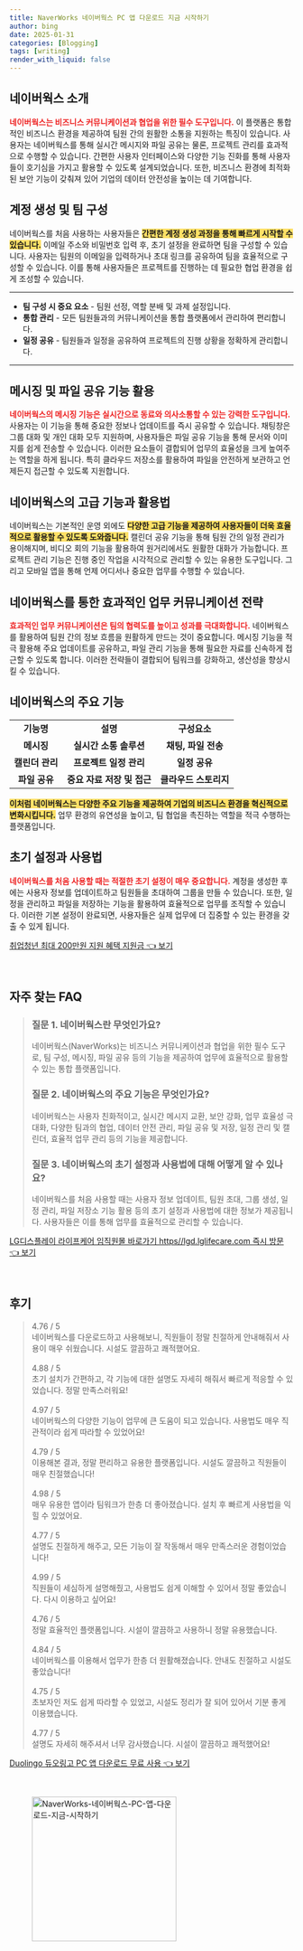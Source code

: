 ```yaml
---
title: NaverWorks 네이버웍스 PC 앱 다운로드 지금 시작하기
author: bing
date: 2025-01-31
categories: [Blogging]
tags: [writing]
render_with_liquid: false
---
```



<h2 id='네이버웍스_소개'>네이버웍스 소개</h2>

<p><b><span style="color: #ee2323;">네이버웍스는 비즈니스 커뮤니케이션과 협업을 위한 필수 도구입니다.</span></b> 이 플랫폼은 통합적인 비즈니스 환경을 제공하여 팀원 간의 원활한 소통을 지원하는 특징이 있습니다. 사용자는 네이버웍스를 통해 실시간 메시지와 파일 공유는 물론, 프로젝트 관리를 효과적으로 수행할 수 있습니다. 간편한 사용자 인터페이스와 다양한 기능 진화를 통해 사용자들이 호기심을 가지고 활용할 수 있도록 설계되었습니다. 또한, 비즈니스 환경에 최적화된 보안 기능이 갖춰져 있어 기업의 데이터 안전성을 높이는 데 기여합니다. </p>

<h2 id='계정_생성_및_팀_구성'>계정 생성 및 팀 구성</h2>

<p>네이버웍스를 처음 사용하는 사용자들은 <b><span style="background-color: #ffe066;">간편한 계정 생성 과정을 통해 빠르게 시작할 수 있습니다.</span></b> 이메일 주소와 비밀번호 입력 후, 초기 설정을 완료하면 팀을 구성할 수 있습니다. 사용자는 팀원의 이메일을 입력하거나 초대 링크를 공유하여 팀을 효율적으로 구성할 수 있습니다. 이를 통해 사용자들은 프로젝트를 진행하는 데 필요한 협업 환경을 쉽게 조성할 수 있습니다.</p>

<hr />

<ul>
    <li><b>팀 구성 시 중요 요소</b> - 팀원 선정, 역할 분배 및 과제 설정입니다.</li>
    <li><b>통합 관리</b> - 모든 팀원들과의 커뮤니케이션을 통합 플랫폼에서 관리하여 편리합니다.</li>
    <li><b>일정 공유</b> - 팀원들과 일정을 공유하여 프로젝트의 진행 상황을 정확하게 관리합니다.</li>
</ul>

<hr />

<h2 id='메시징_기능_활용'>메시징 및 파일 공유 기능 활용</h2>

<p><b><span style="color: #ee2323;">네이버웍스의 메시징 기능은 실시간으로 동료와 의사소통할 수 있는 강력한 도구입니다.</span></b> 사용자는 이 기능을 통해 중요한 정보나 업데이트를 즉시 공유할 수 있습니다. 채팅창은 그룹 대화 및 개인 대화 모두 지원하며, 사용자들은 파일 공유 기능을 통해 문서와 이미지를 쉽게 전송할 수 있습니다. 이러한 요소들이 결합되어 업무의 효율성을 크게 높여주는 역할을 하게 됩니다. 특히 클라우드 저장소를 활용하여 파일을 안전하게 보관하고 언제든지 접근할 수 있도록 지원합니다.</p>

<h2 id='네이버웍스의_고급_기능'>네이버웍스의 고급 기능과 활용법</h2>

<p>네이버웍스는 기본적인 운영 외에도 <b><span style="background-color: #ffe066;">다양한 고급 기능을 제공하여 사용자들이 더욱 효율적으로 활용할 수 있도록 도와줍니다.</span></b> 캘린더 공유 기능을 통해 팀원 간의 일정 관리가 용이해지며, 비디오 회의 기능을 활용하여 원거리에서도 원활한 대화가 가능합니다. 프로젝트 관리 기능은 진행 중인 작업을 시각적으로 관리할 수 있는 유용한 도구입니다. 그리고 모바일 앱을 통해 언제 어디서나 중요한 업무를 수행할 수 있습니다.</p>

<h2 id='업무_커뮤니케이션_전략'>네이버웍스를 통한 효과적인 업무 커뮤니케이션 전략</h2>

<p><b><span style="color: #ee2323;">효과적인 업무 커뮤니케이션은 팀의 협력도를 높이고 성과를 극대화합니다.</span></b> 네이버웍스를 활용하여 팀원 간의 정보 흐름을 원활하게 만드는 것이 중요합니다. 메시징 기능을 적극 활용해 주요 업데이트를 공유하고, 파일 관리 기능을 통해 필요한 자료를 신속하게 접근할 수 있도록 합니다. 이러한 전략들이 결합되어 팀워크를 강화하고, 생산성을 향상시킬 수 있습니다.</p>

<h2 id='네이버웍스의_주요_기능'>네이버웍스의 주요 기능</h2>

<table>
    <tr>
        <td style="text-align: center; height: 17px;"><b>기능명</b></td>
        <td style="text-align: center; height: 17px;"><b>설명</b></td>
        <td style="text-align: center; height: 17px;"><b>구성요소</b></td>
    </tr>
    <tr>
        <td style="text-align: center; height: 17px;"><b>메시징</b></td>
        <td style="text-align: center; height: 17px;"><b>실시간 소통 솔루션</b></td>
        <td style="text-align: center; height: 17px;"><b>채팅, 파일 전송</b></td>
    </tr>
    <tr>
        <td style="text-align: center; height: 17px;"><b>캘린더 관리</b></td>
        <td style="text-align: center; height: 17px;"><b>프로젝트 일정 관리</b></td>
        <td style="text-align: center; height: 17px;"><b>일정 공유</b></td>
    </tr>
    <tr>
        <td style="text-align: center; height: 17px;"><b>파일 공유</b></td>
        <td style="text-align: center; height: 17px;"><b>중요 자료 저장 및 접근</b></td>
        <td style="text-align: center; height: 17px;"><b>클라우드 스토리지</b></td>
    </tr>
</table>

<p><b><span style="background-color: #ffe066;">이처럼 네이버웍스는 다양한 주요 기능을 제공하여 기업의 비즈니스 환경을 혁신적으로 변화시킵니다.</span></b> 업무 환경의 유연성을 높이고, 팀 협업을 촉진하는 역할을 적극 수행하는 플랫폼입니다.</p>

<h2 id='초기_설정_및_사용법'>초기 설정과 사용법</h2>

<p><b><span style="color: #ee2323;">네이버웍스를 처음 사용할 때는 적절한 초기 설정이 매우 중요합니다.</span></b> 계정을 생성한 후에는 사용자 정보를 업데이트하고 팀원들을 초대하여 그룹을 만들 수 있습니다. 또한, 일정을 관리하고 파일을 저장하는 기능을 활용하여 효율적으로 업무를 조직할 수 있습니다. 이러한 기본 설정이 완료되면, 사용자들은 실제 업무에 더 집중할 수 있는 환경을 갖출 수 있게 됩니다.</p>


<p><a class="click-button" title="취업청년 최대 200만원 지원 혜택 지원금" href="https://aptwhite.github.io/posts/%EC%B7%A8%EC%97%85%EC%B2%AD%EB%85%84-%EC%B5%9C%EB%8C%80-200%EB%A7%8C%EC%9B%90-%EC%A7%80%EC%9B%90-%ED%98%9C%ED%83%9D-%EC%A7%80%EC%9B%90%EA%B8%88/" rel="dofollow">취업청년 최대 200만원 지원 혜택 지원금 👈 보기</a></p><br>
<h2 id='자주_찾는_FAQ'>자주 찾는 FAQ</h2>
<div itemscope="" itemtype="https://schema.org/FAQPage">
<blockquote>
<div itemscope="" itemprop="mainEntity" itemtype="https://schema.org/Question">
<h3 itemprop="name">질문 1. 네이버웍스란 무엇인가요?</h3>
<div itemscope="" itemprop="acceptedAnswer" itemtype="https://schema.org/Answer">
<span itemprop="text">
<p>네이버웍스(NaverWorks)는 비즈니스 커뮤니케이션과 협업을 위한 필수 도구로, 팀 구성, 메시징, 파일 공유 등의 기능을 제공하여 업무에 효율적으로 활용할 수 있는 통합 플랫폼입니다.</p>
</span>
</div>
</div>
<div itemscope="" itemprop="mainEntity" itemtype="https://schema.org/Question">
<h3 itemprop="name">질문 2. 네이버웍스의 주요 기능은 무엇인가요?</h3>
<div itemscope="" itemprop="acceptedAnswer" itemtype="https://schema.org/Answer">
<span itemprop="text">
<p>네이버웍스는 사용자 친화적이고, 실시간 메시지 교환, 보안 강화, 업무 효율성 극대화, 다양한 팀과의 협업, 데이터 안전 관리, 파일 공유 및 저장, 일정 관리 및 캘린더, 효율적 업무 관리 등의 기능을 제공합니다.</p>
</span>
</div>
</div>
<div itemscope="" itemprop="mainEntity" itemtype="https://schema.org/Question">
<h3 itemprop="name">질문 3. 네이버웍스의 초기 설정과 사용법에 대해 어떻게 알 수 있나요?</h3>
<div itemscope="" itemprop="acceptedAnswer" itemtype="https://schema.org/Answer">
<span itemprop="text">
<p>네이버웍스를 처음 사용할 때는 사용자 정보 업데이트, 팀원 초대, 그룹 생성, 일정 관리, 파일 저장소 기능 활용 등의 초기 설정과 사용법에 대한 정보가 제공됩니다. 사용자들은 이를 통해 업무를 효율적으로 관리할 수 있습니다.</p>
</span>
</div>
</div>
</blockquote>
</div>
<p><a class="click-button" title="LG디스플레이 라이프케어 임직원몰 바로가기 https//lgd.lglifecare.com 즉시 방문" href="https://aptwhite.github.io/posts/LG%EB%94%94%EC%8A%A4%ED%94%8C%EB%A0%88%EC%9D%B4-%EB%9D%BC%EC%9D%B4%ED%94%84%EC%BC%80%EC%96%B4-%EC%9E%84%EC%A7%81%EC%9B%90%EB%AA%B0-%EB%B0%94%EB%A1%9C%EA%B0%80%EA%B8%B0-httpslgd.lglifecare.com-%EC%A6%89%EC%8B%9C-%EB%B0%A9%EB%AC%B8/" rel="dofollow">LG디스플레이 라이프케어 임직원몰 바로가기 https//lgd.lglifecare.com 즉시 방문 👈 보기</a></p><br>
<h2 id='후기'>후기</h2>
<div itemscope itemtype="https://schema.org/Product">
  <blockquote>
  <div itemprop="review" itemscope itemtype="https://schema.org/Review">
      <div itemprop="reviewRating" itemscope itemtype="https://schema.org/Rating"> <span itemprop="ratingValue">4.76</span> / <span itemprop="bestRating">5</span> </div>
      <span itemprop="reviewBody">네이버웍스를 다운로드하고 사용해보니, 직원들이 정말 친절하게 안내해줘서 사용이 매우 쉬웠습니다. 시설도 깔끔하고 쾌적했어요.</span>
  </div>
  <br>
  <div itemprop="review" itemscope itemtype="https://schema.org/Review">
      <div itemprop="reviewRating" itemscope itemtype="https://schema.org/Rating"> <span itemprop="ratingValue">4.88</span> / <span itemprop="bestRating">5</span> </div>
      <span itemprop="reviewBody">초기 설치가 간편하고, 각 기능에 대한 설명도 자세히 해줘서 빠르게 적응할 수 있었습니다. 정말 만족스러워요!</span>
  </div>
  <br>
  <div itemprop="review" itemscope itemtype="https://schema.org/Review">
      <div itemprop="reviewRating" itemscope itemtype="https://schema.org/Rating"> <span itemprop="ratingValue">4.97</span> / <span itemprop="bestRating">5</span> </div>
      <span itemprop="reviewBody">네이버웍스의 다양한 기능이 업무에 큰 도움이 되고 있습니다. 사용법도 매우 직관적이라 쉽게 따라할 수 있었어요!</span>
  </div>
  <br>
  <div itemprop="review" itemscope itemtype="https://schema.org/Review">
      <div itemprop="reviewRating" itemscope itemtype="https://schema.org/Rating"> <span itemprop="ratingValue">4.79</span> / <span itemprop="bestRating">5</span> </div>
      <span itemprop="reviewBody">이용해본 결과, 정말 편리하고 유용한 플랫폼입니다. 시설도 깔끔하고 직원들이 매우 친절했습니다!</span>
  </div>
  <br>
  <div itemprop="review" itemscope itemtype="https://schema.org/Review">
      <div itemprop="reviewRating" itemscope itemtype="https://schema.org/Rating"> <span itemprop="ratingValue">4.98</span> / <span itemprop="bestRating">5</span> </div>
      <span itemprop="reviewBody">매우 유용한 앱이라 팀워크가 한층 더 좋아졌습니다. 설치 후 빠르게 사용법을 익힐 수 있었어요.</span>
  </div>
  <br>
  <div itemprop="review" itemscope itemtype="https://schema.org/Review">
      <div itemprop="reviewRating" itemscope itemtype="https://schema.org/Rating"> <span itemprop="ratingValue">4.77</span> / <span itemprop="bestRating">5</span> </div>
      <span itemprop="reviewBody">설명도 친절하게 해주고, 모든 기능이 잘 작동해서 매우 만족스러운 경험이었습니다!</span>
  </div>
  <br>
  <div itemprop="review" itemscope itemtype="https://schema.org/Review">
      <div itemprop="reviewRating" itemscope itemtype="https://schema.org/Rating"> <span itemprop="ratingValue">4.99</span> / <span itemprop="bestRating">5</span> </div>
      <span itemprop="reviewBody">직원들이 세심하게 설명해줬고, 사용법도 쉽게 이해할 수 있어서 정말 좋았습니다. 다시 이용하고 싶어요!</span>
  </div>
  <br>
  <div itemprop="review" itemscope itemtype="https://schema.org/Review">
      <div itemprop="reviewRating" itemscope itemtype="https://schema.org/Rating"> <span itemprop="ratingValue">4.76</span> / <span itemprop="bestRating">5</span> </div>
      <span itemprop="reviewBody">정말 효율적인 플랫폼입니다. 시설이 깔끔하고 사용하니 정말 유용했습니다.</span>
  </div>
  <br>
  <div itemprop="review" itemscope itemtype="https://schema.org/Review">
      <div itemprop="reviewRating" itemscope itemtype="https://schema.org/Rating"> <span itemprop="ratingValue">4.84</span> / <span itemprop="bestRating">5</span> </div>
      <span itemprop="reviewBody">네이버웍스를 이용해서 업무가 한층 더 원활해졌습니다. 안내도 친절하고 시설도 좋았습니다!</span>
  </div>
  <br>
  <div itemprop="review" itemscope itemtype="https://schema.org/Review">
      <div itemprop="reviewRating" itemscope itemtype="https://schema.org/Rating"> <span itemprop="ratingValue">4.75</span> / <span itemprop="bestRating">5</span> </div>
      <span itemprop="reviewBody">초보자인 저도 쉽게 따라할 수 있었고, 시설도 정리가 잘 되어 있어서 기분 좋게 이용했습니다.</span>
  </div>
  <br>
  <div itemprop="review" itemscope itemtype="https://schema.org/Review">
      <div itemprop="reviewRating" itemscope itemtype="https://schema.org/Rating"> <span itemprop="ratingValue">4.77</span> / <span itemprop="bestRating">5</span> </div>
      <span itemprop="reviewBody">설명도 자세히 해주셔서 너무 감사했습니다. 시설이 깔끔하고 쾌적했어요!</span>
  </div>
  </blockquote>
</div>
<p><a class="click-button" title="Duolingo 듀오링고 PC 앱 다운로드 무료 사용" href="https://aptwhite.github.io/posts/Duolingo-%EB%93%80%EC%98%A4%EB%A7%81%EA%B3%A0-PC-%EC%95%B1-%EB%8B%A4%EC%9A%B4%EB%A1%9C%EB%93%9C-%EB%AC%B4%EB%A3%8C-%EC%82%AC%EC%9A%A9/" rel="dofollow">Duolingo 듀오링고 PC 앱 다운로드 무료 사용 👈 보기</a></p><br>
<figure class="image"><img src="https://aptwhite.github.io/assets/img/thumbnail/NaverWorks-네이버웍스-PC-앱-다운로드-지금-시작하기.webp" alt="NaverWorks-네이버웍스-PC-앱-다운로드-지금-시작하기" width="256" height="256"></figure>